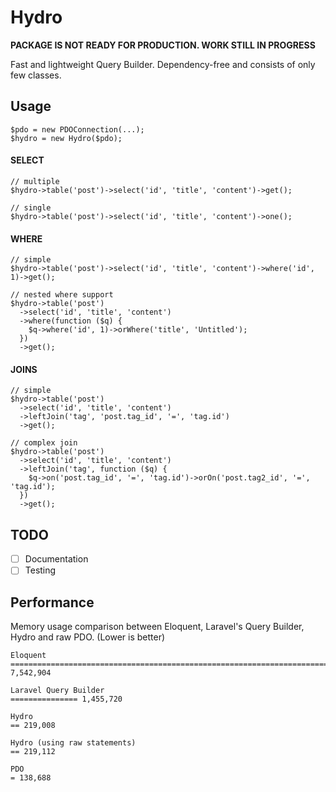 # Hydro
**PACKAGE IS NOT READY FOR PRODUCTION. WORK STILL IN PROGRESS**

Fast and lightweight Query Builder. Dependency-free and consists of only few classes.

## Usage
```
$pdo = new PDOConnection(...);
$hydro = new Hydro($pdo);
```

#### SELECT
```
// multiple
$hydro->table('post')->select('id', 'title', 'content')->get();

// single
$hydro->table('post')->select('id', 'title', 'content')->one();
```

#### WHERE
```
// simple
$hydro->table('post')->select('id', 'title', 'content')->where('id', 1)->get();

// nested where support
$hydro->table('post')
  ->select('id', 'title', 'content')
  ->where(function ($q) {
    $q->where('id', 1)->orWhere('title', 'Untitled');
  })
  ->get();
```

#### JOINS

```
// simple
$hydro->table('post')
  ->select('id', 'title', 'content')
  ->leftJoin('tag', 'post.tag_id', '=', 'tag.id')
  ->get();

// complex join
$hydro->table('post')
  ->select('id', 'title', 'content')
  ->leftJoin('tag', function ($q) {
    $q->on('post.tag_id', '=', 'tag.id')->orOn('post.tag2_id', '=', 'tag.id');
  })
  ->get();
```
## TODO
- [ ] Documentation
- [ ] Testing

## Performance
Memory usage comparison between Eloquent, Laravel's Query Builder, Hydro and raw PDO. (Lower is better)
```
Eloquent
==============================================================================  7,542,904

Laravel Query Builder
=============== 1,455,720

Hydro 
== 219,008

Hydro (using raw statements)
== 219,112

PDO
= 138,688
```
